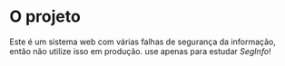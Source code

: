 # O projeto

Este é um sistema web com várias falhas de segurança da informação, então não utilize isso em produção.
use apenas para estudar *SegInfo*!
